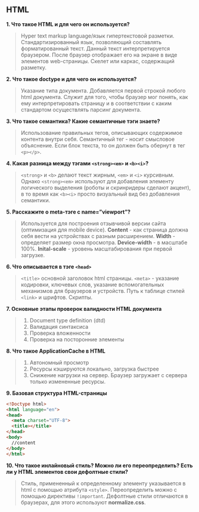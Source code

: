 ## HTML
**1. Что такое HTML и для чего он используется?**
> Hyper text markup language/язык гипертекстовой разметки. Стандартизированный язык, позволяющий составлять форматированный текст. Данный текст интерпретируется браузером. После браузер отображает его на экране в виде элементов web-страницы. Скелет или каркас, содержащий разметку.

**2. Что такое doctype и для чего он используется?**
> Указание типа документа. Добавляется первой строкой любого html документа. Служит для того, чтобы браузер мог понять, как ему интерпретировать страницу и в соответствии с каким стандартом осуществлять парсинг документа.

**3. Что такое семантика? Какие семантичные тэги знаете?**
> Использование правильных тегов, описывающих содержимое контента внутри себя. Семантичный тег - носит смысловое объяснение. Если блок текста, то он должен быть обернут в тег `<p></p>`.

**4. Какая разница между тэгами `<strong><em>` и `<b><i>`?**
> `<strong>` и `<b>` делают текст жирным, `<em>` и `<i>` курсивным. Однако `<strong><em>` используют для добавления элементу логического выделения (роботы и скринридеры сделают акцент), в то время как `<b><i>` просто визуальный вид без добавления семантики.

**5. Расскажите о meta-тэге с name=”viewport”?**
> Используется для построения отзывчивой версии сайта (оптимизация для mobile device). **Content** - как страница должна себя вести на устройствах с разным расширением. **Width** - определяет размер окна просмотра. **Device-width** - в масштабе 100%. **Inital-scale** - уровень масштабирования при первой загрузке. 

**6. Что описывается в тэге `<head>`**
> `<title>` основной заголовок html страницы. `<meta>` - указание кодировки, ключевых слов, указание вспомогательных механизмов для браузеров и устройств. Путь к таблице стилей `<link>` и шрифтов. Скрипты. 

**7. Основные этапы проверок валидности HTML документа**
> 1. Document type definition (dtd)
> 2. Валидация синтаксиса
> 3. Проверка вложенности 
> 4. Проверка на посторонние элементы

**8. Что такое ApplicationCache в HTML**
> 1. Автономный просмотр
> 2. Ресурсы кэшируются локально, загрузка быстрее
> 3. Снижение нагрузки на сервер. Браузер загружает с сервера только измененные ресурсы.

**9. Базовая структура HTML-страницы**
```html
<!Doctype html>
<html language="en">
<head>
  <meta charset="UTF-8">
  <title></title>
</head>
<body>
  //content
</body>
</html>
```

**10. Что такое инлайновый стиль? Можно ли его переопределить? Есть ли у HTML элементов свои дефолтные стили?**
> Стиль, примененный к определенному элементу указывается в html с помощью атрибута `<style>`. Переопределить можно с помощью директивы `!important`. Дефолтные стили отличаются в браузерах, для этого используют **normalize.css**.
